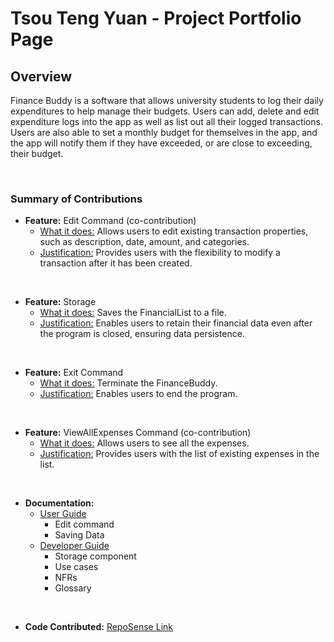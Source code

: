 # Tsou Teng Yuan - Project Portfolio Page

## Overview

Finance Buddy is a software that allows university students to log their daily expenditures to help manage their
budgets. Users can add, delete and edit expenditure logs into the app as well as list out all their logged 
transactions. Users are also able to set a monthly budget for themselves in the app, and the app will notify them if
they have exceeded, or are close to exceeding, their budget.

&nbsp; 

### Summary of Contributions

- **Feature:** Edit Command (co-contribution)
  - <ins>What it does:</ins> 
  Allows users to edit existing transaction properties, such as description, date, amount, and categories.
  - <ins>Justification:</ins> 
  Provides users with the flexibility to modify a transaction after it has been created.

&nbsp; 

- **Feature:** Storage
  - <ins>What it does:</ins> 
  Saves the FinancialList to a file.
  - <ins>Justification:</ins> 
  Enables users to retain their financial data even after the program is closed, ensuring data persistence.

&nbsp; 

- **Feature:** Exit Command
  - <ins>What it does:</ins> 
  Terminate the FinanceBuddy.
  - <ins>Justification:</ins> 
  Enables users to end the program.

&nbsp; 

- **Feature:** ViewAllExpenses Command (co-contribution)
  - <ins>What it does:</ins> 
  Allows users to see all the expenses.
  - <ins>Justification:</ins> 
  Provides users with the list of existing expenses in the list.

&nbsp; 

- **Documentation:**
  - <ins>User Guide</ins> 
    - Edit command
    - Saving Data
  - <ins>Developer Guide</ins> 
    - Storage component 
    - Use cases
    - NFRs
    - Glossary

&nbsp;  
  
- **Code Contributed:** [RepoSense Link](https://nus-cs2113-ay2425s1.github.io/tp-dashboard/?search=TSOU&sort=groupTitle&sortWithin=title&timeframe=commit&mergegroup=&groupSelect=groupByRepos&breakdown=true&checkedFileTypes=docs~functional-code~test-code~other&since=2024-09-20) 

&nbsp; 